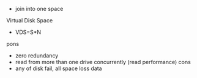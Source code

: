   - join into one space

Virtual Disk Space 
 - VDS=S*N

pons 
  - zero redundancy
  - read from more than one drive concurrently (read performance)
cons 
 - any of disk fail, all space loss data